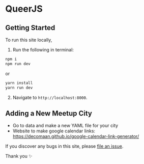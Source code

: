 # QueerJS

## Getting Started

To run this site locally,

1. Run the following in terminal:

```sh
npm i
npm run dev
```

or

```sh
yarn install
yarn run dev
```

2. Navigate to `http://localhost:8000`.

## Adding a New Meetup City

- Go to data and make a new YAML file for your city
- Website to make google calendar links: https://decomaan.github.io/google-calendar-link-generator/

If you discover any bugs in this site, please [file an issue](https://github.com/queerjs/website/issues/new).

Thank you ✨
